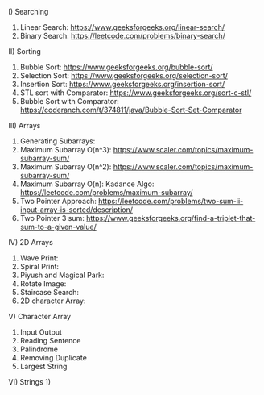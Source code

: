 I) Searching
1) Linear Search: https://www.geeksforgeeks.org/linear-search/
2) Binary Search: https://leetcode.com/problems/binary-search/

II) Sorting
1) Bubble Sort: https://www.geeksforgeeks.org/bubble-sort/
2) Selection Sort: https://www.geeksforgeeks.org/selection-sort/  
3) Insertion Sort: https://www.geeksforgeeks.org/insertion-sort/  
4) STL sort with Comparator: https://www.geeksforgeeks.org/sort-c-stl/
5) Bubble Sort with Comparator: https://coderanch.com/t/374811/java/Bubble-Sort-Set-Comparator

III) Arrays
1) Generating Subarrays: 
2) Maximum Subarray O(n^3): https://www.scaler.com/topics/maximum-subarray-sum/
3) Maximum Subarray O(n^2): https://www.scaler.com/topics/maximum-subarray-sum/
4) Maximum Subarray O(n): Kadance Algo: https://leetcode.com/problems/maximum-subarray/
5) Two Pointer Approach: https://leetcode.com/problems/two-sum-ii-input-array-is-sorted/description/
6) Two Pointer 3 sum: https://www.geeksforgeeks.org/find-a-triplet-that-sum-to-a-given-value/

IV) 2D Arrays
1) Wave Print: 
2) Spiral Print: 
3) Piyush and Magical Park: 
4) Rotate Image: 
5) Staircase Search: 
6) 2D character Array: 

V) Character Array
1) Input Output
2) Reading Sentence
3) Palindrome
4) Removing Duplicate
5) Largest String

VI) Strings
1) 